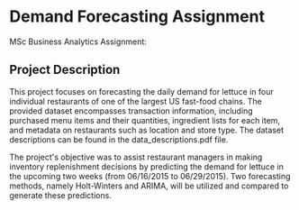 # Demand Forecasting Assignment 

MSc Business Analytics Assignment: 

## Project Description 

This project focuses on forecasting the daily demand for lettuce in four individual restaurants of one of the largest US fast-food chains. The provided dataset encompasses transaction information, including purchased menu items and their quantities, ingredient lists for each item, and metadata on restaurants such as location and store type. The dataset descriptions can be found in the data_descriptions.pdf file. 

The project's objective was to assist restaurant managers in making inventory replenishment decisions by predicting the demand for lettuce in the upcoming two weeks (from 06/16/2015 to 06/29/2015). Two forecasting methods, namely Holt-Winters and ARIMA, will be utilized and compared to generate these predictions.
